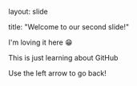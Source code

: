 layout: slide

title: "Welcome to our second slide!"

I'm loving it here 😁

This is just learning about GitHub

Use the left arrow to go back!
